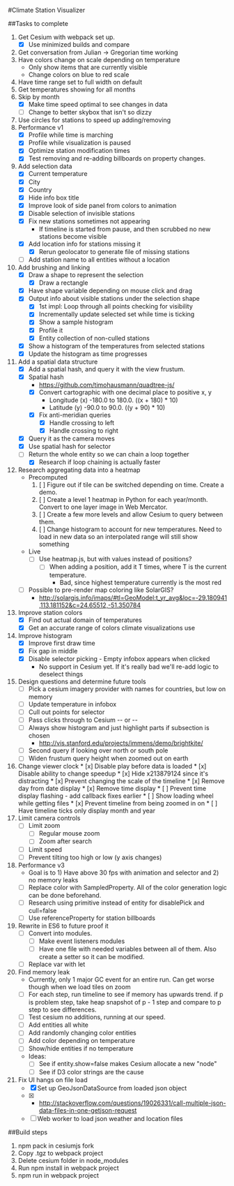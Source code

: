#Climate Station Visualizer

##Tasks to complete
1. Get Cesium with webpack set up.
   * [x] Use minimized builds and compare
2. Get conversation from Julian -> Gregorian time working
3. Have colors change on scale depending on temperature
      * Only show items that are currently visible
      * Change colors on blue to red scale
4. Have time range set to full width on default
5. Get temperatures showing for all months
6. Skip by month
      * [x] Make time speed optimal to see changes in data
      * [ ] Change to better skybox that isn't so dizzy
7. Use circles for stations to speed up adding/removing
8. Performance v1
      * [x] Profile while time is marching
      * [x] Profile while visualization is paused
      * [x] Optimize station modification times
      * [x] Test removing and re-adding billboards on property changes.
9. Add selection data
      * [x] Current temperature
      * [x] City
      * [x] Country
      * [x] Hide info box title
      * [x] Improve look of side panel from colors to animation
      * [x] Disable selection of invisible stations
      * [x] Fix new stations sometimes not appearing
         * If timeline is started from pause, and then scrubbed no new stations
            become visible
      * [x] Add location info for stations missing it
         * [x] Rerun geolocator to generate file of missing stations
      * [ ] Add station name to all entities without a location
10. Add brushing and linking
      * [x] Draw a shape to represent the selection
         * [x] Draw a rectangle
      * [x] Have shape variable depending on mouse click and drag
      * [x] Output info about visible stations under the selection shape
         * [x] 1st impl: Loop through all points checking for visibility
         * [x] Incrementally update selected set while time is ticking
         * [x] Show a sample histogram
         * [x] Profile it
         * [x] Entity collection of non-culled stations
      * [x] Show a histogram of the temperatures from selected stations
      * [x] Update the histogram as time progresses
11. Add a spatial data structure
       * [x] Add a spatial hash, and query it with the view frustum.
       * [x] Spatial hash
           * https://github.com/timohausmann/quadtree-js/
           * [x] Convert cartographic with one decimal place to positive x, y
               * Longitude (x) -180.0 to 180.0. ((x + 180) * 10)
               * Latitude (y) -90.0 to 90.0.    ((y + 90) * 10)
           * [x] Fix anti-meridian queries
              * [x] Handle crossing to left
              * [x] Handle crossing to right
       * [x] Query it as the camera moves
       * [x] Use spatial hash for selector
       * [ ] Return the whole entity so we can chain a loop together
          * [x] Research if loop chaining is actually faster
12. Research aggregating data into a heatmap
       * Precomputed
         1. [ ] Figure out if tile can be switched depending on time. Create a demo.
         2. [ ] Create a level 1 heatmap in Python for each year/month. Convert to one layer image in Web Mercator.
         3. [ ] Create a few more levels and allow Cesium to query between them.
         4. [ ] Change histogram to account for new temperatures. Need to load in new data so an interpolated range will still show something
       * Live
         * [ ] Use heatmap.js, but with values instead of positions?
            * [ ] When adding a position, add it T times, where T is the current temperature.
               * Bad, since highest temperature currently is the most red
       * [ ] Possible to pre-render map coloring like SolarGIS?
          * http://solargis.info/imaps/#tl=GeoModel:t_yr_avg&loc=-29.180941,113.181152&c=24.65512,-51.350784
13. Improve station colors
       * [x] Find out actual domain of temperatures
       * [x] Get an accurate range of colors climate visualizations use
14. Improve histogram
       * [x] Improve first draw time
       * [x] Fix gap in middle
       * [x] Disable selector picking - Empty infobox appears when clicked
            * No support in Cesium yet. If it's really bad we'll re-add logic to deselect things
15. Design questions and determine future tools
       * [ ] Pick a cesium imagery provider with names for countries, but low on memory
       * [ ] Update temperature in infobox
       * [ ] Cull out points for selector
       * [ ] Pass clicks through to Cesium
                  -- or --
       * [ ] Always show histogram and just highlight parts if subsection is chosen
            * http://vis.stanford.edu/projects/immens/demo/brightkite/
       * [ ] Second query if looking over north or south pole
       * [ ] Widen frustum query height when zoomed out on earth
16. Change viewer clock
        * [x] Disable play before data is loaded
        * [x] Disable ability to change speedup
        * [x] Hide x213879124 since it's distracting
        * [x] Prevent changing the scale of the timeline
        * [x] Remove day from date display
        * [x] Remove time display
        * [ ] Prevent time display flashing - add callback fixes earlier
        * [ ] Show loading wheel while getting files
        * [x] Prevent timeline from being zoomed in on
        * [ ] Have timeline ticks only display month and year
17. Limit camera controls
       * [ ] Limit zoom
          * [ ] Regular mouse zoom
          * [ ] Zoom after search
       * [ ] Limit speed
       * [ ] Prevent tilting too high or low (y axis changes)
18. Performance v3
       * Goal is to 1) Have above 30 fps with animation and selector and 2) no memory leaks
       * [ ] Replace color with SampledProperty. All of the color generation logic can be done beforehand.
       * [ ] Research using primitive instead of entity for disablePick and cull=false
       * [ ] Use referenceProperty for station billboards
19. Rewrite in ES6 to future proof it
       * [ ] Convert into modules.
          * [ ] Make event listeners modules
          * [ ] Have one file with needed variables between all of them. Also create a setter so it can be modified.
       * [ ] Replace var with let
20. Find memory leak
      * Currently, only 1 major GC event for an entire run. Can get worse though when we load tiles on zoom
      * [ ] For each step, run timeline to see if memory has upwards trend. if p is problem step, take heap snapshot of
         p - 1 step and compare to p step to see differences.
      * [ ] Test cesium no additions, running at our speed.
      * [ ] Add entities all white
      * [ ] Add randomly changing color entities
      * [ ] Add color depending on temperature
      * [ ] Show/hide entities if no temperature

      * Ideas:
        * [ ] See if entity.show=false makes Cesium allocate a new "node"
        * [ ] See if D3 color strings are the cause
21. Fix UI hangs on file load
      * [x] Set up GeoJsonDataSource from loaded json object
      * [x] * http://stackoverflow.com/questions/19026331/call-multiple-json-data-files-in-one-getjson-request
      * [ ] Web worker to load json weather and location files

##Build steps
1. npm pack in cesiumjs fork
2. Copy .tgz to webpack project
3. Delete cesium folder in node_modules
4. Run npm install in webpack project
5. npm run in webpack project
